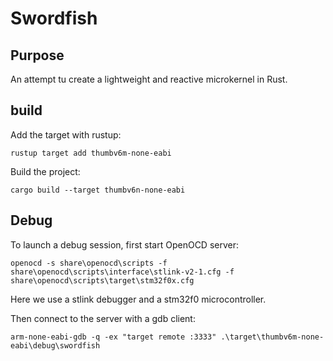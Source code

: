 # Swordfish


## Purpose

An attempt tu create a lightweight and reactive microkernel in Rust.

## build

Add the target with rustup:
```shell
rustup target add thumbv6m-none-eabi
```

Build the project:
```shell
cargo build --target thumbv6n-none-eabi
```

## Debug

To launch a debug session, first start OpenOCD server:

```shell
openocd -s share\openocd\scripts -f share\openocd\scripts\interface\stlink-v2-1.cfg -f share\openocd\scripts\target\stm32f0x.cfg
```
Here we use a stlink debugger and a stm32f0 microcontroller.

Then connect to the server with a gdb client:

```shell
arm-none-eabi-gdb -q -ex "target remote :3333" .\target\thumbv6m-none-eabi\debug\swordfish
```
